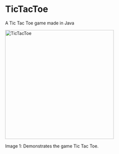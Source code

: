# TicTacToe
A Tic Tac Toe game made in Java

<img width="350" alt="TicTacToe" src="https://user-images.githubusercontent.com/119083568/221812326-5fa70f59-75d2-449c-96ef-92b5550ae7f0.png">

Image 1: Demonstrates the game Tic Tac Toe.
